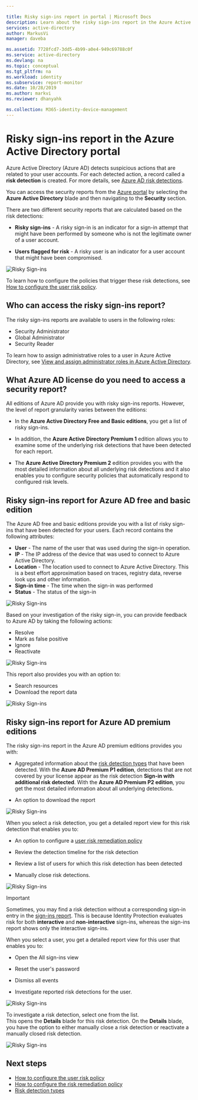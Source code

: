 ```yaml
---

title: Risky sign-ins report in portal | Microsoft Docs
description: Learn about the risky sign-ins report in the Azure Active Directory portal
services: active-directory
author: MarkusVi
manager: daveba

ms.assetid: 7728fcd7-3dd5-4b99-a0e4-949c69788c0f
ms.service: active-directory
ms.devlang: na
ms.topic: conceptual
ms.tgt_pltfrm: na
ms.workload: identity
ms.subservice: report-monitor
ms.date: 10/28/2019
ms.author: markvi
ms.reviewer: dhanyahk

ms.collection: M365-identity-device-management
---
```

# Risky sign-ins report in the Azure Active Directory portal

Azure Active Directory (Azure AD) detects suspicious actions that are related to your user accounts. For each detected action, a record called a **risk detection** is created. For more details, see [Azure AD risk detections](concept-risk-events.md). 

You can access the security reports from the [Azure portal](https://portal.azure.com) by selecting the **Azure Active Directory** blade and then navigating to the **Security** section. 

There are two different security reports that are calculated based on the risk detections:

- **Risky sign-ins** - A risky sign-in is an indicator for a sign-in attempt that might have been performed by someone who is not the legitimate owner of a user account.

- **Users flagged for risk** - A risky user is an indicator for a user account that might have been compromised. 

![Risky Sign-ins](./media/concept-risky-sign-ins/10.png)

To learn how to configure the policies that trigger these risk detections, see [How to configure the user risk policy](../identity-protection/howto-user-risk-policy.md).  

## Who can access the risky sign-ins report?

The risky sign-ins reports are available to users in the following roles:

- Security Administrator
- Global Administrator
- Security Reader

To learn how to assign administrative roles to a user in Azure Active Directory, see [View and assign administrator roles in Azure Active Directory](https://docs.microsoft.com/azure/active-directory/users-groups-roles/directory-manage-roles-portal).

## What Azure AD license do you need to access a security report?  

All editions of Azure AD provide you with risky sign-ins reports. However, the level of report granularity varies between the editions: 

- In the **Azure Active Directory Free and Basic editions**, you get a list of risky sign-ins. 

- In addition, the **Azure Active Directory Premium 1** edition allows you to examine some of the underlying risk detections that have been detected for each report. 

- The **Azure Active Directory Premium 2** edition provides you with the most detailed information about all underlying risk detections and it also enables you to configure security policies that automatically respond to configured risk levels.

## Risky sign-ins report for Azure AD free and basic edition

The Azure AD free and basic editions provide you with a list of risky sign-ins that have been detected for your users. Each record contains the following attributes:

- **User** - The name of the user that was used during the sign-in operation.
- **IP** - The IP address of the device that was used to connect to Azure Active Directory.
- **Location** - The location used to connect to Azure Active Directory. This is a best effort approximation based on traces, registry data, reverse look ups and other information.
- **Sign-in time** - The time when the sign-in was performed
- **Status** - The status of the sign-in

![Risky Sign-ins](./media/concept-risky-sign-ins/01.png)

Based on your investigation of the risky sign-in, you can provide feedback to Azure AD by taking the following actions:

- Resolve
- Mark as false positive
- Ignore
- Reactivate

![Risky Sign-ins](./media/concept-risky-sign-ins/21.png)

This report also provides you with an option to:

- Search resources
- Download the report data

![Risky Sign-ins](./media/concept-risky-sign-ins/93.png)

## Risky sign-ins report for Azure AD premium editions

The risky sign-ins report in the Azure AD premium editions provides you with:

- Aggregated information about the [risk detection types](concept-risk-events.md) that have been detected. With the **Azure AD Premium P1 edition**, detections that are not covered by your license appear as the risk detection **Sign-in with additional risk detected**. With the **Azure AD Premium P2 edition**, you get the most detailed information about all underlying detections.

- An option to download the report

![Risky Sign-ins](./media/concept-risky-sign-ins/456.png)

When you select a risk detection, you get a detailed report view for this risk detection that enables you to:

- An option to configure a [user risk remediation policy](../identity-protection/howto-user-risk-policy.md)  

- Review the detection timeline for the risk detection  

- Review a list of users for which this risk detection has been detected

- Manually close risk detections. 

![Risky Sign-ins](./media/concept-risky-sign-ins/457.png)

> [!IMPORTANT]
> Sometimes, you may find a risk detection without a corresponding sign-in entry in the [sign-ins report](concept-sign-ins.md). This is because Identity Protection evaluates risk for both **interactive** and **non-interactive** sign-ins, whereas the sign-ins report shows only the interactive sign-ins.

When you select a user, you get a detailed report view for this user that enables you to:

- Open the All sign-ins view

- Reset the user's password

- Dismiss all events

- Investigate reported risk detections for the user. 

![Risky Sign-ins](./media/concept-risky-sign-ins/324.png)

To investigate a risk detection, select one from the list.  
This opens the **Details** blade for this risk detection. On the **Details** blade, you have the option to either manually close a risk detection or reactivate a manually closed risk detection. 

![Risky Sign-ins](./media/concept-risky-sign-ins/325.png)

## Next steps

- [How to configure the user risk policy](../identity-protection/howto-user-risk-policy.md)
- [How to configure the risk remediation policy](../identity-protection/howto-user-risk-policy.md)
- [Risk detection types](concept-risk-events.md)
